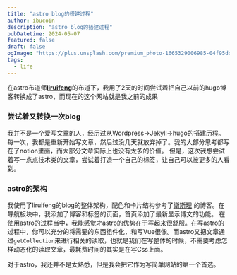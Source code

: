 ```yaml
---
title: "astro blog的搭建过程"
author: ibucoin
description: "astro blog的搭建过程"
pubDatetime: 2024-05-07
featured: false
draft: false
ogImage: "https://plus.unsplash.com/premium_photo-1665329006985-04f95dd59402?q=80&w=2942&auto=format&fit=crop&ixlib=rb-4.0.3&ixid=M3wxMjA3fDB8MHxwaG90by1wYWdlfHx8fGVufDB8fHx8fA%3D%3D"
tags:
  - life
---
```


在astro布道师[**liruifeng**](liruifengv.com)的布道下，我用了2天的时间尝试着把自己以前的hugo博客转换成了astro，而现在的这个网站就是我之前的成果

###  尝试着又转换一次blog
我并不是一个爱写文章的人，经历过从Wordpress->Jekyll->hugo的搭建历程。每一次，我都是重新开始写文章，然后过没几天就放弃掉了。我的大部分思考都写在了notion里面，而大部分文章实际上也没有太多的价值。 但是，这次我想尝试着写一点点技术类的文章，尝试着打造一个自己的标签，让自己可以被更多的人看到。

###  astro的架构
我使用了liruifeng的blog的整体架构，配色和卡片结构参考了[衛斯理](https://imwsl.com/) 的博客。在导航板块中，我添加了博客和标签的页面，首页添加了最新显示博文的功能。
在使用astro的过程当中，我能感觉才astro的优势在于写起来很舒服。在写astro的过程中，你可以充分的将需要的东西组件化，和写Vue很像。而astro又把文章通过`getCollection`来进行相关的读取，也就是我们在写整体的时候，不需要考虑怎样动态化的读取文章，最耗费时间的其实是在写Css上面。

对于astro，我还并不是太熟悉，但是我会把它作为写简单网站的第一个首选。